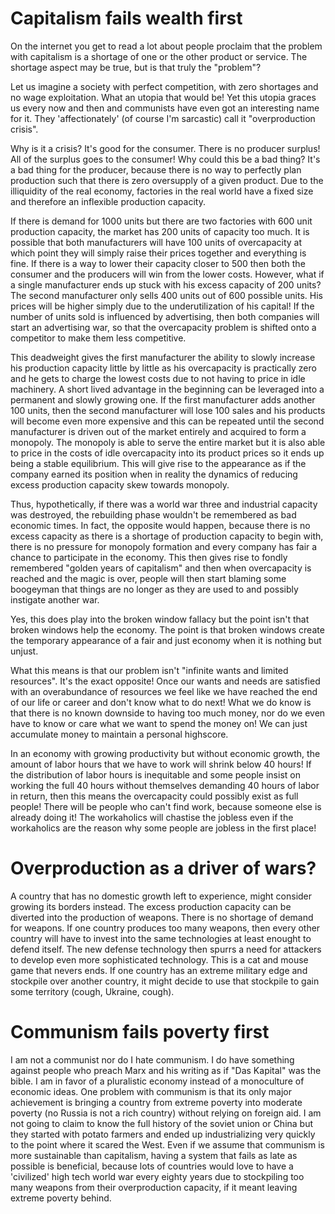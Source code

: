 # Capitalism fails wealth first

On the internet you get to read a lot about people proclaim that the problem with capitalism is a shortage of one or the other product or service. The shortage aspect may be true, but is that truly the "problem"?

Let us imagine a society with perfect competition, with zero shortages and no wage exploitation. What an utopia that would be! Yet this utopia graces us every now and then and communists have even got an interesting name for it. They 'affectionately' (of course I'm sarcastic) call it "overproduction crisis".

Why is it a crisis? It's good for the consumer. There is no producer surplus! All of the surplus goes to the consumer! Why could this be a bad thing? It's a bad thing for the producer, because there is no way to perfectly plan production such that there is zero oversupply of a given product. Due to the illiquidity of the real economy, factories in the real world have a fixed size and therefore an inflexible production capacity.

If there is demand for 1000 units but there are two factories with 600 unit production capacity, the market has 200 units of capacity too much. It is possible that both manufacturers will have 100 units of overcapacity at which point they will simply raise their prices together and everything is fine. If there is a way to lower their capacity closer to 500 then both the consumer and the producers will win from the lower costs. However, what if a single manufacturer ends up stuck with his excess capacity of 200 units? The second manufacturer only sells 400 units out of 600 possible units. His prices will be higher simply due to the underutilization of his capital! If the number of units sold is influenced by advertising, then both companies will start an advertising war, so that the overcapacity problem is shifted onto a competitor to make them less competitive.

This deadweight gives the first manufacturer the ability to slowly increase his production capacity little by little as his overcapacity is practically zero and he gets to charge the lowest costs due to not having to price in idle machinery. A short lived advantage in the beginning can be leveraged into a permanent and slowly growing one. If the first manufacturer adds another 100 units, then the second manufacturer will lose 100 sales and his products will become even more expensive and this can be repeated until the second manufacturer is driven out of the market entirely and acquired to form a monopoly. The monopoly is able to serve the entire market but it is also able to price in the costs of idle overcapacity into its product prices so it ends up being a stable equilibrium. This will give rise to the appearance as if the company earned its position when in reality the dynamics of reducing excess production capacity skew towards monopoly.

Thus, hypothetically, if there was a world war three and industrial capacity was destroyed, the rebuilding phase wouldn't be remembered as bad economic times. In fact, the opposite would happen, because there is no excess capacity as there is a shortage of production capacity to begin with, there is no pressure for monopoly formation and every company has fair a chance to participate in the economy. This then gives rise to fondly remembered "golden years of capitalism" and then when overcapacity is reached and the magic is over, people will then start blaming some boogeyman that things are no longer as they are used to and possibly instigate another war.

Yes, this does play into the broken window fallacy but the point isn't that broken windows help the economy. The point is that broken windows create the temporary appearance of a fair and just economy when it is nothing but unjust.

What this means is that our problem isn't "infinite wants and limited resources". It's the exact opposite! Once our wants and needs are satisfied with an overabundance of resources we feel like we have reached the end of our life or career and don't know what to do next! What we do know is that there is no known downside to having too much money, nor do we even have to know or care what we want to spend the money on! We can just accumulate money to maintain a personal highscore.

In an economy with growing productivity but without economic growth, the amount of labor hours that we have to work will shrink below 40 hours! If the distribution of labor hours is inequitable and some people insist on working the full 40 hours without themselves demanding 40 hours of labor in return, then this means the overcapacity could possibly exist as full people! There will be people who can't find work, because someone else is already doing it! The workaholics will chastise the jobless even if the workaholics are the reason why some people are jobless in the first place!

# Overproduction as a driver of wars?

A country that has no domestic growth left to experience, might consider growing its borders instead. The excess production capacity can be diverted into the production of weapons. There is no shortage of demand for weapons. If one country produces too many weapons, then every other country will have to invest into the same technologies at least enought to defend itself. The new defense technology then spurrs a need for attackers to develop even more sophisticated technology. This is a cat and mouse game that nevers ends. If one country has an extreme military edge and stockpile over another country, it might decide to use that stockpile to gain some territory (cough, Ukraine, cough).

# Communism fails poverty first

I am not a communist nor do I hate communism. I do have something against people who preach Marx and his writing as if "Das Kapital" was the bible. I am in favor of a pluralistic economy instead of a monoculture of economic ideas. One problem with communism is that its only major achievement is bringing a country from extreme poverty into moderate poverty (no Russia is not a rich country) without relying on foreign aid. I am not going to claim to know the full history of the soviet union or China but they started with potato farmers and ended up industrializing very quickly to the point where it scared the West. Even if we assume that communism is more sustainable than capitalism, having a system that fails as late as possible is beneficial, because lots of countries would love to have a 'civilized' high tech world war every eighty years due to stockpiling too many weapons from their overproduction capacity, if it meant leaving extreme poverty behind.